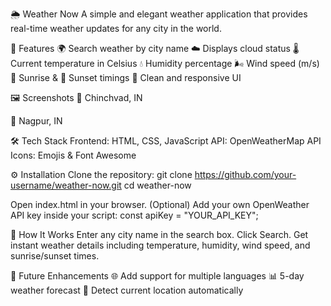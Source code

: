 🌦️ Weather Now
A simple and elegant weather application that provides real-time weather updates for any city in the world.

🚀 Features
🌍 Search weather by city name
☁️ Displays cloud status
🌡️ Current temperature in Celsius
💧 Humidity percentage
🌬️ Wind speed (m/s)
🌅 Sunrise & 🌇 Sunset timings
📱 Clean and responsive UI

🖼️ Screenshots
📍 Chinchvad, IN


📍 Nagpur, IN

🛠️ Tech Stack
Frontend: HTML, CSS, JavaScript
API: OpenWeatherMap API
Icons: Emojis & Font Awesome

⚙️ Installation
Clone the repository:
git clone https://github.com/your-username/weather-now.git
cd weather-now

Open index.html in your browser.
(Optional) Add your own OpenWeather API key inside your script:
const apiKey = "YOUR_API_KEY";

🎯 How It Works
Enter any city name in the search box.
Click Search.
Get instant weather details including temperature, humidity, wind speed, and sunrise/sunset times.

📌 Future Enhancements
🌐 Add support for multiple languages
📊 5-day weather forecast
📍 Detect current location automatically




